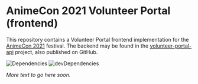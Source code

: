 AnimeCon 2021 Volunteer Portal (frontend)
===
This repository contains a Volunteer Portal frontend implementation for the
[AnimeCon 2021](https://www.animecon.nl/) festival. The backend may be found in the
[volunteer-portal-api](https://github.com/AnimeNL/volunteer-portal-api) project, also published on GitHub.

![Dependencies](https://david-dm.org/animenl/volunteer-portal.svg) ![devDependencies](https://david-dm.org/animenl/volunteer-portal/dev-status.svg)

_More text to go here soon._
